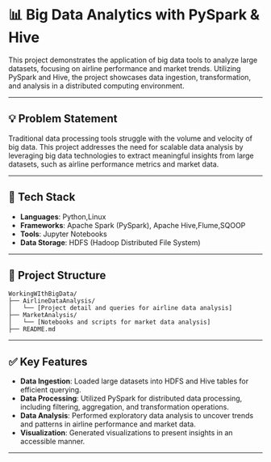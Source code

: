 # 📊 Big Data Analytics with PySpark & Hive

This project demonstrates the application of big data tools to analyze large datasets, focusing on airline performance and market trends. Utilizing PySpark and Hive, the project showcases data ingestion, transformation, and analysis in a distributed computing environment.

---

## 💡 Problem Statement

Traditional data processing tools struggle with the volume and velocity of big data. This project addresses the need for scalable data analysis by leveraging big data technologies to extract meaningful insights from large datasets, such as airline performance metrics and market data.

---

## 🧰 Tech Stack

* **Languages**: Python,Linux
* **Frameworks**: Apache Spark (PySpark), Apache Hive,Flume,SQOOP
* **Tools**: Jupyter Notebooks
* **Data Storage**: HDFS (Hadoop Distributed File System)

---

## 📁 Project Structure

```
WorkingWIthBigData/
├── AirlineDataAnalysis/
│   └── [Project detail and queries for airline data analysis]
├── MarketAnalysis/
│   └── [Notebooks and scripts for market data analysis]
├── README.md
```

---

## ✅ Key Features

* **Data Ingestion**: Loaded large datasets into HDFS and Hive tables for efficient querying.
* **Data Processing**: Utilized PySpark for distributed data processing, including filtering, aggregation, and transformation operations.
* **Data Analysis**: Performed exploratory data analysis to uncover trends and patterns in airline performance and market data.
* **Visualization**: Generated visualizations to present insights in an accessible manner.

---

